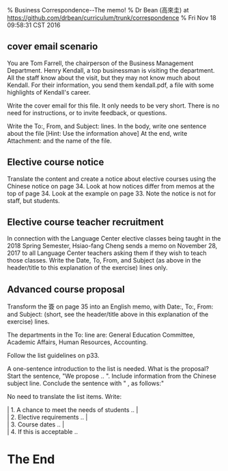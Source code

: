 % Business Correspondence--The memo!
% Dr Bean (高來圭) at https://github.com/drbean/curriculum/trunk/correspondence
% Fri Nov 18 09:58:31 CST 2016

## cover email scenario

You are Tom Farrell, the chairperson of the Business Management Department. Henry Kendall, a top businessman is visiting the department. All   the staff know about the visit, but they may not know much about Kendall. For their information, you send them kendall.pdf, a file with some highlights of Kendall's career.

Write the cover email for this file. It only needs to be very short. There is no need for instructions, or to invite feedback, or questions.

Write the To:, From, and Subject: lines. In the body, write one sentence about the file [Hint: Use the information ahove] At the end, write    Attachment: and the name of the file.


## Elective course notice

Translate the content and create a notice about elective courses using the Chinese notice on page 34.
Look at how notices differ from memos at the top of page 34.
Look at the example on page 33. Note the notice is not for staff, but students.

## Elective course teacher recruitment

In connection with the Language Center elective classes being taught in the 2018 Spring Semester, Hsiao-fang Cheng sends a memo on November 28, 2017 to all Language Center teachers asking them if they wish to teach those classes. Write the Date, To, From, and Subject (as above in the header/title to this explanation of the exercise) lines only.

## Advanced course proposal

Transform the 簽 on page 35 into an English memo, with Date:, To:, From: and Subject: (short, see the header/title above in this explanation of the exercise) lines. 

The departments in the To: line are: General Education Committee, Academic Affairs, Human Resources, Accounting.

Follow the list guidelines on p33.

A one-sentence introduction to the list is needed. What is the proposal? Start the sentence, "We propose .. ". Include information from the Chinese subject line. Conclude the sentence with " , as follows:"

No need to translate the list items. Write:

|	1. A chance to meet the needs of students ..
|	
|	2. Elective requirements ..
|	
|	3. Course dates ..
|	
|	4. If this is acceptable ..

# The End
